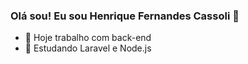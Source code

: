 ### Olá sou! Eu sou Henrique Fernandes Cassoli 👋




- 🔭 Hoje trabalho com back-end
- 🌱 Estudando Laravel e Node.js

